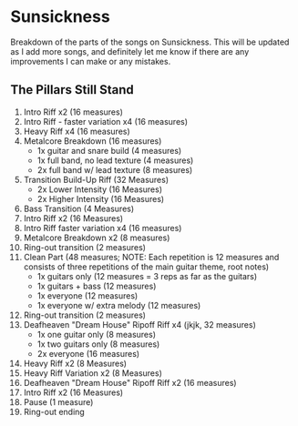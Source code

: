 # Sunsickness

Breakdown of the parts of the songs on Sunsickness. This will be updated as I add more songs, and definitely let me know if there are any improvements I can make or any mistakes.

## The Pillars Still Stand

1. Intro Riff x2 (16 measures)
2. Intro Riff - faster variation x4 (16 measures)
3. Heavy Riff x4 (16 measures)
4. Metalcore Breakdown (16 measures)
    - 1x guitar and snare build (4 measures)
    - 1x full band, no lead texture (4 measures)
    - 2x full band w/ lead texture (8 measures)
5. Transition Build-Up Riff (32 Measures)
    - 2x Lower Intensity (16 Measures)
    - 2x Higher Intensity (16 Measures)
6. Bass Transition (4 Measures)
7. Intro Riff x2 (16 Measures)
8. Intro Riff faster variation x4 (16 measures)
9. Metalcore Breakdown x2 (8 measures)
10. Ring-out transition (2 measures)
11. Clean Part (48 measures; NOTE: Each repetition is 12 measures and consists of three repetitions of the main guitar theme, root notes)
    - 1x guitars only (12 measures = 3 reps as far as the guitars)
    - 1x guitars + bass (12 measures)
    - 1x everyone (12 measures)
    - 1x everyone w/ extra melody (12 measures)
12. Ring-out transition (2 measures)
13. Deafheaven "Dream House" Ripoff Riff x4 (jkjk, 32 measures)
    - 1x one guitar only (8 measures)
    - 1x two guitars only (8 measures)
    - 2x everyone (16 measures)
14. Heavy Riff x2 (8 Measures)
15. Heavy Riff Variation x2 (8 Measures)
16. Deafheaven "Dream House" Ripoff Riff x2 (16 measures)
17. Intro Riff x2 (16 Measures)
18. Pause (1 measure)
19. Ring-out ending
